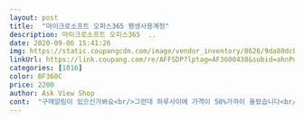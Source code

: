 ```yaml
---
layout: post 
title:  "마이크로소프트 오피스365 평생사용계정" 
description: 마이크로소프트 오피스365  ..
date: 2020-09-06 15:41:26 
img: https://static.coupangcdn.com/image/vendor_inventory/8626/9da80dcbeb8a81a871750792ae74302a1559bf59489d88063a4229a5ffa6.jpg 
linkUrl: https://link.coupang.com/re/AFFSDP?lptag=AF3600438&subid=ahnPublicAsk&pageKey=2011717336&itemId=3422230945&vendorItemId=71408784667&traceid=V0-113-89d6f65bfc86bb0f 
categories: [1016] 
color: BF360C 
price: 2200 
author: Ask View Shop 
cont:  "구매알림이 있으신가봐요<br/>그런데 하루사이에 가격이 50%가까이 올랐습니다<br/>깔아줄땐 정품이라 하시더니 아니였나봐요.<br/><br/>남편이 도와주다가 이번엔 해당사이트에서 기억한다는 메시지가 떠서 그냥 안적어뒀고ㅠㅠㅠㅠ<br/>동네에서 평소 워낙 친절하고 뭐든 저렴히 해주시는터라 그려려니했지요.<br/><br/>두번 다 결재하고 몇분 안지나니 쏜살같이  메일로 아이디와 비번, 안내문을 보내주시더라구요<br/>또 잘생기시기도 하구요 ㅋㅋㅋ<br/>로그인이 안되고 비번찾기도 안되서 이틀 후 다시 재구매했습니다.<br/><br/>마지막에 변경된 비밀번호를 까먹었어요<br/>뭐 그래도 이가격에 잘 사용할 수 있어서 판매자분께 넘 감사합니다.<br/><br/>쉬는 날인데도 10분 안에 메일이 왔구요.<br/> 30분 만에 윈도우즈 노트북 2대와 맥북 1대에 설치했습니다.<br/><br/>시간 날 때 아이패드프로(12.<br/>9인치)에도 깔아봐야겠습니다(설치해 놇고 1년 동안 거의 쓴 적이 없지만... <br/>.<br/>).<br/><br/>암튼 구매하고 다 설치했는데<br/>암튼 이 상품 강추합니다! 이전에 사용하던 Office 365 기능 그대로입니다.<br/><br/>오늘은 2,200원<br/>오마이갓<br/>원래 아이디 비번 다 적어두는 성격인데요,<br/>이젠 로그인 성공<br/>이틀 전엔 1,500원<br/>잘 되네요!<br/>잘 써오던 ppt가 갑자기 로그인을 하라고 뜨면서 실행이 안되더라구요.<br/><br/>참고로 해외 거주중인데 전화번호는 해외번호 사용해도 되더군요.<br/> ^^!<br/>큰 도움이 되었습니다<br/>택배가 이렇게 빨리 올 수만 있다면 생각만으로도 기쁨의 까악이네욬ㅋㅋ<br/>평생  무료라  좋네요 ㅎㅎㅎ  근데 기존에  설치되어  있으신  분들은  시간이  오래 걸리니 유념하세요<br/>평생 구매후기 처음 써보네요.<br/> 3년 동안 Office 365 정품을 구매해서 사용해왔습니다.<br/><br/>프로그램 깔아준 동네 컴퓨터가게에 전화하니까 쿠팡에서 오피스365 검색해서 구매하고 쓰라고 하셨어요.<br/><br/>혹시 하는 마음에 단돈 2,200원에 구매했는데... <br/> 대박이네요.<br/> (현타 아! 지난 3년 동안 뭘 한거지?)<br/>" 
---
```

